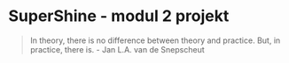 # SuperShine - modul 2 projekt

>In theory, there is no difference between theory and practice. But, in practice, there is.
> \- Jan L.A. van de Snepscheut

